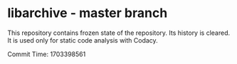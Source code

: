 # libarchive - master branch

This repository contains frozen state of the repository.
Its history is cleared. It is used only for static code
analysis with Codacy.

Commit Time: 1703398561